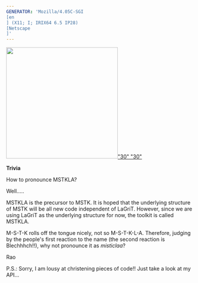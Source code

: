 ```yaml
---
GENERATOR: 'Mozilla/4.05C-SGI 
[en
] (X11; I; IRIX64 6.5 IP28) 
[Netscape
]'
---
```


[<img height="300" width="300" src="../images/arrow2.gif">"30"
"30"](mstkla.md#MODEL%20ENTITY:)

**Trivia**

How to pronounce MSTKLA?

Well.....

MSTKLA is the precursor to MSTK. It is hoped that the underlying
structure of MSTK will be all new code independent of LaGriT. However,
since we are using LaGriT as the underlying structure for now, the
toolkit is called MSTKLA.

M-S-T-K rolls off the tongue nicely, not so M-S-T-K-L-A. Therefore,
judging by the people's first reaction to the name (the second reaction
is Blechhhch!!), why not pronounce it as *misticlaa*?

Rao

P.S.: Sorry, I am lousy at christening pieces of code!! Just take a look
at my API...

 

